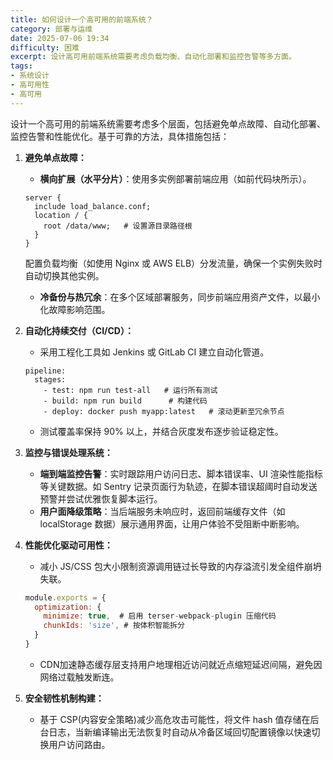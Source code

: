 ```yaml
---
title: 如何设计一个高可用的前端系统？
category: 部署与运维
date: 2025-07-06 19:34
difficulty: 困难
excerpt: 设计高可用前端系统需要考虑负载均衡、自动化部署和监控告警等多方面。
tags:
- 系统设计
- 高可用性
- 高可用
---
```

设计一个高可用的前端系统需要考虑多个层面，包括避免单点故障、自动化部署、监控告警和性能优化。基于可靠的方法，具体措施包括：

1. **避免单点故障：**
   - **横向扩展（水平分片）**：使用多实例部署前端应用（如前代码块所示）。
   ```
   server {
     include load_balance.conf;
     location / {
       root /data/www;   # 设置源目录路径根
     }
   }
   ```
   配置负载均衡（如使用 Nginx 或 AWS ELB）分发流量，确保一个实例失败时自动切换其他实例。
   - **冷备份与热冗余**：在多个区域部署服务，同步前端应用资产文件，以最小化故障影响范围。

2. **自动化持续交付（CI/CD）：**
   - 采用工程化工具如 Jenkins 或 GitLab CI 建立自动化管道。
   ``` plaintext
   pipeline:
     stages:
       - test: npm run test-all   # 运行所有测试
       - build: npm run build      # 构建代码
       - deploy: docker push myapp:latest   # 滚动更新至冗余节点
   ```
   - 测试覆盖率保持 90% 以上，并结合灰度发布逐步验证稳定性。

3. **监控与错误处理系统：**
   - **端到端监控告警**：实时跟踪用户访问日志、脚本错误率、UI 渲染性能指标等关键数据。如 Sentry 记录页面行为轨迹，在脚本错误超阈时自动发送预警并尝试优雅恢复脚本运行。
   - **用户面降级策略**：当后端服务未响应时，返回前端缓存文件（如 localStorage 数据）展示通用界面，让用户体验不受阻断中断影响。

4. **性能优化驱动可用性：**
   - 减小 JS/CSS 包大小限制资源调用链过长导致的内存溢流引发全组件崩坍失联。
   ``` javascript
   module.exports = {
     optimization: {
       minimize: true,  # 启用 terser-webpack-plugin 压缩代码
       chunkIds: 'size', # 按体积智能拆分
     }
   }
   ```
   - CDN加速静态缓存层支持用户地理相近访问就近点缩短延迟间隔，避免因网络过载触发断连。

5. **安全韧性机制构建：**
   - 基于 CSP(内容安全策略)减少高危攻击可能性，将文件 hash 值存储在后台日志，当新编译输出无法恢复时自动从冷备区域回切配置镜像以快速切换用户访问路由。
